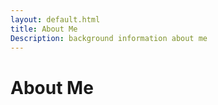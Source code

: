 ```yaml
---
layout: default.html
title: About Me
Description: background information about me 
---
```


# About Me 